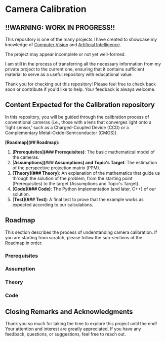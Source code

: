 # Camera Calibration

## **!!WARNING: WORK IN PROGRESS!!**

This repository is one of the many projects I have created to showcase my knowledge of [Computer Vision](https://github.com/Artificial-Intelligence-DMG) and [Artificial Intelligence](https://github.com/Artificial-Intelligence-DMG).

The project may appear incomplete or not yet well-formed.

I am still in the process of transferring all the necessary information from my private project to the current one, ensuring that it contains sufficient material to serve as a useful repository with educational value.

Thank you for checking out this repository! Please feel free to check back soon or contribute if you'd like to help. Your feedback is always welcome.

## Content Expected for the Calibration repository

In this repository, you will be guided through the calibration process of conventional cameras (i.e., those with a lens that converges light onto a 'light sensor,' such as a Charged-Coupled Device (CCD) or a Complementary Metal-Oxide-Semiconductor (CMOS)).

**[Roadmap](## Roadmap):**

1. **[Prerequisites](### Prerequisites)**: The basic mathematical model of the cameras.
2. **[Assumptions](### Assumptions) and Topic's Target**: The estimation of the perspective projection matrix (PPM).
3. **[Theory](### Theory)**: An explanation of the mathematics that guide us through the solution of the problem, from the starting point (Prerequisites) to the target (Assumptions and Topic's Target).
4. **[Code](### Code)**: The Python implementation (and later, C++) of our solution.
5. **[Test](### Test)**: A final test to prove that the example works as expected according to our calculations.

## Roadmap

This section describes the process of understanding camera calibration. If you are starting from scratch, please follow the sub-sections of the Roadmap in order.

### Prerequisites

### Assumption

### Theory

### Code

## Closing Remarks and Acknowledgments

Thank you so much for taking the time to explore this project until the end! Your attention and interest are greatly appreciated. If you have any feedback, questions, or suggestions, feel free to reach out.

